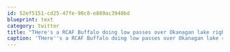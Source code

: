 ```yaml
---
id: 52ef5151-cd25-47fe-98c8-e889ac3940bd
blueprint: text
category: twitter
title: "THere's a RCAF Buffalo doing low passes over Okanagan lake right now.  Must be looking for @TheOgopogo"
caption: 'THere''s a RCAF Buffalo doing low passes over Okanagan lake right now.  Must be looking for <span class="username username_linked">@<a href="https://twitter.com/TheOgopogo" title="Ogopogo">TheOgopogo</a></span>'
---
```

